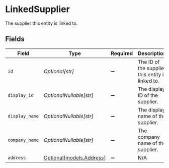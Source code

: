 # LinkedSupplier

The supplier this entity is linked to.


## Fields

| Field                                            | Type                                             | Required                                         | Description                                      | Example                                          |
| ------------------------------------------------ | ------------------------------------------------ | ------------------------------------------------ | ------------------------------------------------ | ------------------------------------------------ |
| `id`                                             | *Optional[str]*                                  | :heavy_minus_sign:                               | The ID of the supplier this entity is linked to. | 12345                                            |
| `display_id`                                     | *OptionalNullable[str]*                          | :heavy_minus_sign:                               | The display ID of the supplier.                  | SUPP00101                                        |
| `display_name`                                   | *OptionalNullable[str]*                          | :heavy_minus_sign:                               | The display name of the supplier.                | Windsurf Shop                                    |
| `company_name`                                   | *OptionalNullable[str]*                          | :heavy_minus_sign:                               | The company name of the supplier.                | The boring company                               |
| `address`                                        | [Optional[models.Address]](../models/address.md) | :heavy_minus_sign:                               | N/A                                              |                                                  |